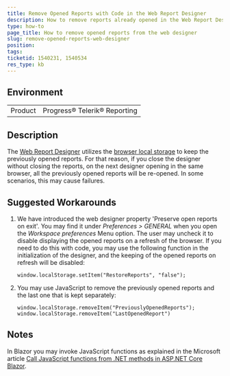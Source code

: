 ```yaml
---
title: Remove Opened Reports with Code in the Web Report Designer
description: How to remove reports already opened in the Web Report Designer with code
type: how-to
page_title: How to remove opened reports from the web designer
slug: remove-opened-reports-web-designer
position: 
tags: 
ticketid: 1540231, 1540534
res_type: kb
---
```


## Environment
<table>
	<tbody>
		<tr>
			<td>Product</td>
			<td>Progress® Telerik® Reporting</td>
		</tr>
	</tbody>
</table>


## Description
The [Web Report Designer](../web-report-designer) utilizes the [browser local storage](https://developer.mozilla.org/en-US/docs/Web/API/Window/localStorage) to keep 
the previously opened reports. For that reason, if you close the designer without closing the reports, on the next designer opening in the same browser, all 
the previously opened reports will be re-opened. In some scenarios, this may cause failures.

## Suggested Workarounds
1. We have introduced  the web designer property 'Preserve open reports on exit'. You may find it under _Preferences > GENERAL_ when you open the _Workspace preferences_ Menu option. The user may uncheck it to disable displaying the opened reports on a refresh of the browser. If you need to do this with code, you may use the following function in the initialization of the designer, and the keeping of the opened reports on refresh will be disabled:
   ```JS
   window.localStorage.setItem("RestoreReports", "false");
   ```

2. You may use JavaScript to remove the previously opened reports and the last one that is kept separately:
   ```JS
   window.localStorage.removeItem("PreviouslyOpenedReports");
   window.localStorage.removeItem("LastOpenedReport")
   ```

## Notes
In Blazor you may invoke JavaScript functions as explained in the Microsoft article [Call JavaScript functions from .NET methods in ASP.NET Core Blazor](https://docs.microsoft.com/en-us/aspnet/core/blazor/javascript-interoperability/call-javascript-from-dotnet?view=aspnetcore-5.0).
